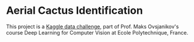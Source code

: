 # Aerial Cactus Identification

This project is a [Kaggle data challenge](https://www.kaggle.com/competitions/aerial-cactus-identification/overview/description), part of Prof. Maks Ovsjanikov's course Deep Learning for Computer Vision at Ecole Polytechnique, France.
